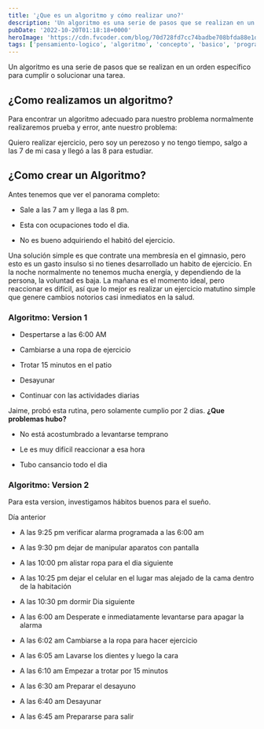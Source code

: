 ```yaml
---
title: '¿Que es un algoritmo y cómo realizar uno?'
description: 'Un algoritmo es una serie de pasos que se realizan en un orden específico para cumplir o solucionar una tarea.'
pubDate: '2022-10-20T01:18:18+0000'
heroImage: 'https://cdn.fvcoder.com/blog/70d728fd7cc74badbe708bfda88e1db8.3x.webp'
tags: ['pensamiento-logico', 'algoritmo', 'concepto', 'basico', 'programacion']
---
```

Un algoritmo es una serie de pasos que se realizan en un orden específico para cumplir o solucionar una tarea.
## ¿Como realizamos un algoritmo?

Para encontrar un algoritmo adecuado para nuestro problema normalmente realizaremos prueba y error, ante nuestro problema:

Quiero realizar ejercicio, pero soy un perezoso y no tengo tiempo, salgo a las 7 de mi casa y llegó a las 8 para estudiar.

## ¿Como crear un Algoritmo?

Antes tenemos que ver el panorama completo:

- Sale a las 7 am y llega a las 8 pm.

- Esta con ocupaciones todo el dia.

- No es bueno adquiriendo el habitó del ejercicio.

Una solución simple es que contrate una membresía en el gimnasio, pero esto es un gasto insulso si no tienes desarrollado un habito de ejercicio.
En la noche normalmente no tenemos mucha energía, y dependiendo de la persona, la voluntad es baja.
La mañana es el momento ideal, pero reaccionar es difícil, así que lo mejor es realizar un ejercicio matutino simple que genere cambios notorios casi inmediatos en la salud.

### Algoritmo: Version 1

- Despertarse a las 6:00 AM

- Cambiarse a una ropa de ejercicio

- Trotar 15 minutos en el patio

- Desayunar

- Continuar con las actividades diarias

Jaime, probó esta rutina, pero solamente cumplio por 2 dias.
**¿Que problemas hubo?**

- No está acostumbrado a levantarse temprano

- Le es muy difícil reaccionar a esa hora

- Tubo cansancio todo el dia

### Algoritmo: Version 2

Para esta version, investigamos hábitos buenos para el sueño.

Día anterior

- A las 9:25 pm verificar alarma programada a las 6:00 am

- A las 9:30 pm dejar de manipular aparatos con pantalla

- A las 10:00 pm alistar ropa para el dia siguiente

- A las 10:25 pm dejar el celular en el lugar mas alejado de la cama dentro de la habitación

- A las 10:30 pm dormir
Dia siguiente

- A las 6:00 am Desperate e inmediatamente levantarse para apagar la alarma

- A las 6:02 am Cambiarse a la ropa para hacer ejercicio

- A las 6:05 am Lavarse los dientes y luego la cara

- A las 6:10 am Empezar a trotar por 15 minutos

- A las 6:30 am Preparar el desayuno

- A las 6:40 am Desayunar

- A las 6:45 am Prepararse para salir
